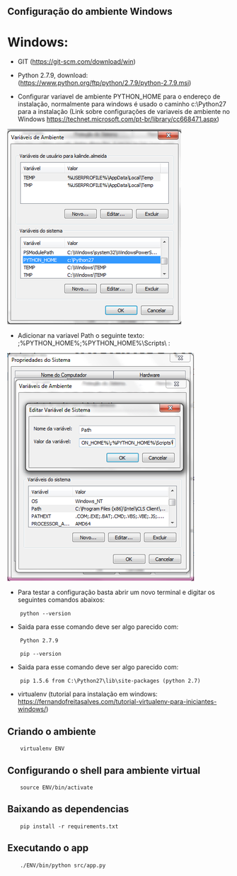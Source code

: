 
## Configuração do ambiente Windows


# Windows:

- GIT (https://git-scm.com/download/win)

- Python 2.7.9, download: (https://www.python.org/ftp/python/2.7.9/python-2.7.9.msi)

- Configurar variavel de ambiente PYTHON_HOME para o endereço de instalação, normalmente para windows é usado o caminho c:\Python27 para a instalação (Link sobre configurações de variaveis de ambiente no Windows https://technet.microsoft.com/pt-br/library/cc668471.aspx)

![Alt text](python_home.PNG)

- Adicionar na variavel Path o seguinte texto: ;%PYTHON_HOME%\;%PYTHON_HOME%\Scripts\ :

![Alt text](python_in_path.PNG)


- Para testar a configuração basta abrir um novo terminal e digitar os seguintes comandos abaixos:

```shell
    python --version
```
- Saida para esse comando deve ser algo parecido com:
```shell
	Python 2.7.9
```

```shell
    pip --version
```
- Saida para esse comando deve ser algo parecido com:
```shell
	pip 1.5.6 from C:\Python27\lib\site-packages (python 2.7)
```




- virtualenv (tutorial para instalação em windows: https://fernandofreitasalves.com/tutorial-virtualenv-para-iniciantes-windows/)



## Criando o ambiente

```shell
    virtualenv ENV
```

## Configurando o shell para ambiente virtual

```shell
    source ENV/bin/activate
```

## Baixando as dependencias

```shell
    pip install -r requirements.txt
```

## Executando o app

```shell
    ./ENV/bin/python src/app.py
```